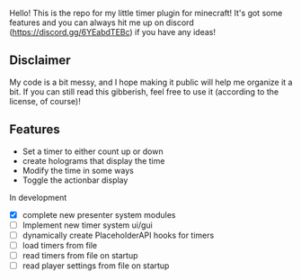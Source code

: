 Hello! This is the repo for my little timer plugin for minecraft!
It's got some features and you can always hit me up on discord (https://discord.gg/6YEabdTEBc) if you have any ideas!


## Disclaimer
My code is a bit messy, and I hope making it public will help me organize it a bit. If you can still read this gibberish, feel free to use it (according to the license, of course)!

## Features
- Set a timer to either count up or down
- create holograms that display the time
- Modify the time in some ways
- Toggle the actionbar display

In development
- [X] complete new presenter system modules
- [ ] Implement new timer system ui/gui
- [ ] dynamically create PlaceholderAPI hooks for timers
- [ ] load timers from file
- [ ] read timers from file on startup
- [ ] read player settings from file on startup